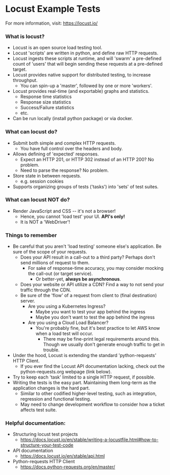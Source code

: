 # Locust Example Tests

For more information, visit: https://locust.io/

### What is locust?

- Locust is an open source load testing tool. 
- Locust 'scripts' are written in python, and define raw HTTP requests.
- Locust ingests these scripts at runtime, and will 'swarm' a pre-defined count of 'users' that will begin sending these requests
at a pre-defined target.
- Locust provides native support for distributed testing, to increase throughput.
  - You can spin-up a 'master', followed by one or more 'workers'.
- Locust provides real-time (and exportable) graphs and statistics.
  - Response time statistics
  - Response size statistics
  - Success/Failure statistics
  - etc.
- Can be run locally (install python package) or via docker.

### What can locust do?

- Submit both simple and complex HTTP requests.
  - You have full control over the headers and body.
- Allows defining of 'expected' responses.
  - Expect an HTTP 201, or HTTP 302 instead of an HTTP 200? No problem.
  - Need to parse the response? No problem.
- Store state in between requests.
  - e.g. session cookies
- Supports organizing groups of tests ('tasks') into 'sets' of test suites.

### What can locust NOT do?

- Render JavaScript and CSS -- it's not a browser!
  - Hence, you cannot 'load test' your UI. **API's only!**
  - It is NOT a 'WebDriver'!

### Things to remember

- Be careful that you aren't 'load testing' someone else's application. Be sure of the scope of your requests.
  - Does your API result in a call-out to a third party? Perhaps don't send millions of request to them.
    - For sake of response-time accuracy, you may consider mocking the call-out (or target service).
      - Or better-yet, **always be asynchronous**.
  - Does your website or API utilize a CDN? Find a way to not send your traffic through the CDN.
  - Be sure of the 'flow' of a request from client to (final destination) server.
    - Are you using a Kubernetes Ingress?
      - Maybe you want to test your app behind the ingress
      - Maybe you don't want to test the app behind the ingress
    - Are you using a Cloud Load Balancer?
      - You're probably fine, but it's best practice to let AWS know when a load test will occur.
        - There may be fine-print legal requirements around this. Though we usually don't generate enough traffic to get in trouble.
- Under the hood, Locust is extending the standard 'python-requests' HTTP Client.
  - If you ever find the Locust API documentation lacking, check out the python-requests.org webpage (link below).
- Try to keep each 'task' limited to a single HTTP request, if possible.
- Writing the tests is the easy part. Maintaining them long-term as the application changes is the hard part.
  - Similar to other codified higher-level testing, such as integration, regression and functional testing.
  - May need to change development workflow to consider how a ticket affects test suite.

### Helpful documentation:

- Structuring locust test projects
  - https://docs.locust.io/en/stable/writing-a-locustfile.html#how-to-structure-your-test-code
- API documentation
  - https://docs.locust.io/en/stable/api.html
- Python-requests HTTP Client
  - https://docs.python-requests.org/en/master/